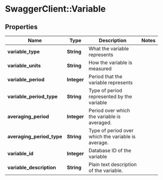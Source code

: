 # SwaggerClient::Variable

## Properties
Name | Type | Description | Notes
------------ | ------------- | ------------- | -------------
**variable_type** | **String** | What the variable represents | 
**variable_units** | **String** | How the variable is measured | 
**variable_period** | **Integer** | Period that the variable represents | 
**variable_period_type** | **String** | Type of period represented by the variable | 
**averaging_period** | **Integer** | Period over which the variable is averaged. | 
**averaging_period_type** | **String** | Type of period over which the variable is average. | 
**variable_id** | **Integer** | Database ID of the variable | 
**variable_description** | **String** | Plain text description of the variable. | 


